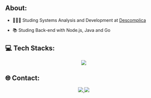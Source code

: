 ## About:

- 👨🏼‍🏫 Studing Systems Analysis and Development at [Descomplica](https://descomplica.com.br/faculdade/)

- 📚 Studing Back-end with Node.js, Java and Go

## 💻 Tech Stacks: 

<p align="center"> 
    <img src="https://skillicons.dev/icons?i=js,ts,nodejs,prisma" />
</p>

<p align="center>
     <img src="https://skillicons.dev/icons?i=java,spring" />
</p>

<p align="center>
     <img src="https://skillicons.dev/icons?i=go" />
</p>

## 🌐 Contact:
<p align="center">
  <a href="https://www.linkedin.com/in/igorrcoelho/">
    <img src="https://skillicons.dev/icons?i=linkedin" />
  </a>
  <a href="https://www.instagram.com/igor_rodrigues223/">
    <img src="https://skillicons.dev/icons?i=instagram" />
  </a>
</p>

